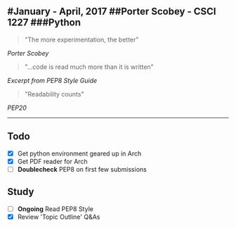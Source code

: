 #January - April, 2017
##Porter Scobey - CSCI 1227
###Python
-------
> "The more experimentation, the better"


*Porter Scobey*

> "...code is read much more than it is written"


*Excerpt from PEP8 Style Guide*

> "Readability counts"


*PEP20*

--------
## Todo
- [X] Get python environment geared up in Arch
- [X] Get PDF reader for Arch
- [ ] **Doublecheck** PEP8 on first few submissions

## Study
- [ ] **Ongoing** Read PEP8 Style
- [X] Review 'Topic Outline' Q&As

